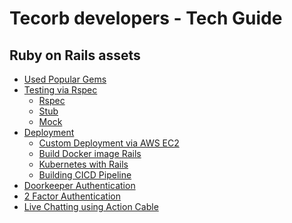 # Tecorb developers - Tech Guide
## Ruby on Rails assets
- [Used Popular Gems](https://github.com/TecOrb-Developers/handbook/blob/main/rails/used_gems.md)
- [Testing via Rspec](https://github.com/TecOrb-Developers/handbook/blob/main/rails/testing/rspec.md)
	- [Rspec](https://github.com/TecOrb-Developers/handbook/blob/main/rails/testing/rspec.md)
	- [Stub](https://github.com/TecOrb-Developers/handbook/blob/main/rails/testing/stub.md)
	- [Mock](https://github.com/TecOrb-Developers/handbook/blob/main/rails/testing/mock.md)
- [Deployment](https://github.com/TecOrb-Developers/handbook/blob/main/rails/deployment)
	- [Custom Deployment via AWS EC2](https://github.com/TecOrb-Developers/handbook/blob/main/rails/deployment/custom.md)
	- [Build Docker image Rails](https://github.com/TecOrb-Developers/rails-docker-image)
	- [Kubernetes with Rails]()
	- [Building CICD Pipeline]()
- [Doorkeeper Authentication](https://github.com/TecOrb-Developers/rails-doorkeeper-auth)
- [2 Factor Authentication](https://github.com/TecOrb-Developers/rails-2-factor-auth)
- [Live Chatting using Action Cable](https://github.com/TecOrb-Developers/rails-chat-action-cable)
